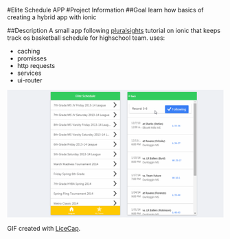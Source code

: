 #Elite Schedule APP
#Project Information 
##Goal
learn how basics of creating a hybrid app with ionic

##Description
A small app following [pluralsights](https://app.pluralsight.com/library/courses/building-mobile-apps-ionic-framework-angularjs/table-of-contents) tutorial on ionic that keeps track os basketball schedule for highschool team.
uses:
* caching
* promisses
* http requests
* services
* ui-router

![gif](https://raw.githubusercontent.com/bote795/eliteScheduleApp/master/gifs/example.gif)

GIF created with [LiceCap](http://www.cockos.com/licecap/).
